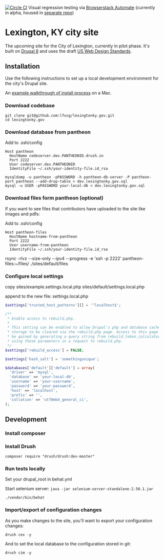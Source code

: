 [![Circle CI](https://circleci.com/gh/lfucg/lexingtonky.gov/tree/master.svg?style=svg)](https://circleci.com/gh/lfucg/lexingtonky.gov/tree/master)
Visual regression testing via [Browserstack Automate](browserstack.com/automate) (currently in alpha, housed in [separate repo](https://github.com/eeeschwartz/shoov-tutorial))

# Lexington, KY city site

The upcoming site for the City of Lexington, currently in pilot phase. It's built on [Drupal 8](https://www.drupal.org/8) and uses the draft [US Web Design Standards](https://playbook.cio.gov/designstandards/).

## Installation

Use the following instructions to set up a local development environment for the city's Drupal site.

An [example walkthrough of install process](http://erikschwartz.net/2015-11-16-install-pantheon-drupal-8-mamp) on a Mac.

### Download codebase

```
git clone git@github.com:lfucg/lexingtonky.gov.git
cd lexingtonky.gov
```

### Download database from pantheon

Add to .ssh/config

```
Host pantheon
  HostName codeserver.dev.PANTHEONID.drush.in
  Port 2222
  User codeserver.dev.PANTHEONID
  IdentityFile ~/.ssh/your-identity-file.id_rsa
```

```
mysqldump -u pantheon -pPASSWORD -h pantheon-db-server -P pantheon-port pantheon --add-drop-table > dev.lexingtonky.gov.sql
mysql -u USER -pPASSWORD your-local-db < dev.lexingtonky.gov.sql
```

### Download files form pantheon (optional)

If you want to see files that contributors have uploaded to the site like images and pdfs:

Add to .ssh/config

```
Host pantheon-files
  HostName hostname-from-pantheon
  Port 2222
  User username-from-pantheon
  IdentityFile ~/.ssh/your-identity-file.id_rsa
```

rsync -rlvz --size-only --ipv4 --progress -e 'ssh -p 2222' pantheon-files:~/files/ ./sites/default/files

### Configure local settings

copy sites/example.settings.local.php sites/default/settings.local.php

append to the new file: settings.local.php

```php
$settings['trusted_host_patterns'][] = '^localhost$';

/**
 * Enable access to rebuild.php.
 *
 * This setting can be enabled to allow Drupal's php and database cached
 * storage to be cleared via the rebuild.php page. Access to this page can also
 * be gained by generating a query string from rebuild_token_calculator.sh and
 * using these parameters in a request to rebuild.php.
 */
$settings['rebuild_access'] = FALSE;

$settings['hash_salt'] = 'somethingunique';

$databases['default']['default'] = array(
  'driver' => 'mysql',
  'database' => 'your-local-db',
  'username' => 'your-username',
  'password' => 'your-password',
  'host' => 'localhost',
  'prefix' => '',
  'collation' => 'utf8mb4_general_ci',
);
```

## Development

### Install composer

### Install Drush

`composer require "drush/drush:dev-master"`

### Run tests locally

Set your drupal_root in behat.yml

Start selenium server: `java -jar selenium-server-standalone-2.50.1.jar`

`./vendor/bin/behat`


### Import/export of configuration changes

As you make changes to the site, you'll want to export your configuration changes:

`drush cex -y`

And to set the local database to the configuration stored in git:

`drush cim -y`
